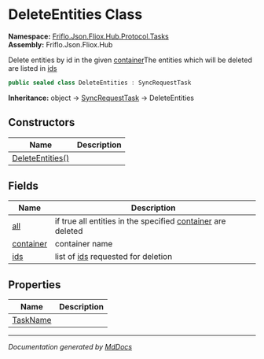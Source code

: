 ﻿<!--  
  <auto-generated>   
    The contents of this file were generated by a tool.  
    Changes to this file may be list if the file is regenerated  
  </auto-generated>   
-->

# DeleteEntities Class

**Namespace:** [Friflo.Json.Fliox.Hub.Protocol.Tasks](../index.md)  
**Assembly:** Friflo.Json.Fliox.Hub

Delete entities by id in the given [container](fields/container.md)The entities which will be deleted are listed in [ids](fields/ids.md)

```csharp
public sealed class DeleteEntities : SyncRequestTask
```

**Inheritance:** object → [SyncRequestTask](../SyncRequestTask/index.md) → DeleteEntities

## Constructors

| Name                                      | Description |
| ----------------------------------------- | ----------- |
| [DeleteEntities()](constructors/index.md) |             |

## Fields

| Name                             | Description                                                                        |
| -------------------------------- | ---------------------------------------------------------------------------------- |
| [all](fields/all.md)             | if true all entities in the specified [container](fields/container.md) are deleted |
| [container](fields/container.md) | container name                                                                     |
| [ids](fields/ids.md)             | list of [ids](fields/ids.md) requested for deletion                                |

## Properties

| Name                               | Description |
| ---------------------------------- | ----------- |
| [TaskName](properties/TaskName.md) |             |

___

*Documentation generated by [MdDocs](https://github.com/ap0llo/mddocs)*
